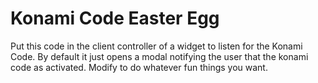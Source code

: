 # Konami Code Easter Egg

Put this code in the client controller of a widget to listen for the Konami Code. By default it just opens a modal notifying the user that the konami code as activated. Modify to do whatever fun things you want.
